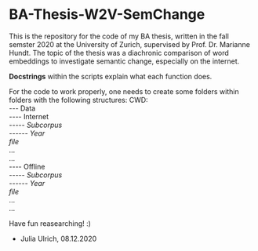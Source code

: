 # BA-Thesis-W2V-SemChange

This is the repository for the code of my BA thesis, written in the fall semster 2020 at the University of Zurich, supervised by Prof. Dr. Marianne Hundt.
The topic of the thesis was a diachronic comparison of word embeddings to investigate semantic change, especially on the internet.

**Docstrings** within the scripts explain what each function does.

For the code to work properly, one needs to create some folders within folders with the following structures:
CWD:<br/>
--- Data<br/>
  ---- Internet<br/>
    ----- _Subcorpus_<br/>
      ------ _Year_<br/>
            *file*<br/>
            …<br/>
      …<br/>
  ---- Offline<br/>
    ----- _Subcorpus_<br/>
      ------ _Year_<br/>
            *file*<br/>
            …<br/>
      …<br/>
 
Have fun reasearching! :)

- Julia Ulrich, 08.12.2020
